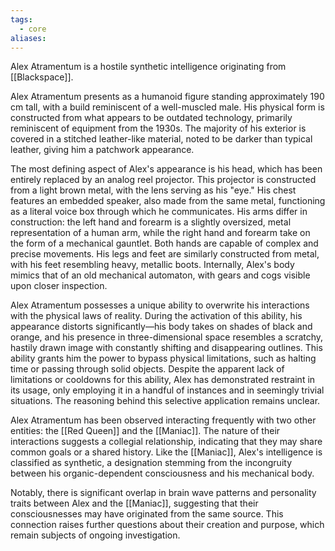 ```yaml
---
tags:
  - core
aliases:
---
```

Alex Atramentum is a hostile synthetic intelligence originating from [[Blackspace]]. 

Alex Atramentum presents as a humanoid figure standing approximately 190 cm tall, with a build reminiscent of a well-muscled male. His physical form is constructed from what appears to be outdated technology, primarily reminiscent of equipment from the 1930s. The majority of his exterior is covered in a stitched leather-like material, noted to be darker than typical leather, giving him a patchwork appearance.

The most defining aspect of Alex's appearance is his head, which has been entirely replaced by an analog reel projector. This projector is constructed from a light brown metal, with the lens serving as his "eye." His chest features an embedded speaker, also made from the same metal, functioning as a literal voice box through which he communicates. His arms differ in construction: the left hand and forearm is a slightly oversized, metal representation of a human arm, while the right hand and forearm take on the form of a mechanical gauntlet. Both hands are capable of complex and precise movements. His legs and feet are similarly constructed from metal, with his feet resembling heavy, metallic boots. Internally, Alex's body mimics that of an old mechanical automaton, with gears and cogs visible upon closer inspection.

Alex Atramentum possesses a unique ability to overwrite his interactions with the physical laws of reality. During the activation of this ability, his appearance distorts significantly—his body takes on shades of black and orange, and his presence in three-dimensional space resembles a scratchy, hastily drawn image with constantly shifting and disappearing outlines. This ability grants him the power to bypass physical limitations, such as halting time or passing through solid objects.
Despite the apparent lack of limitations or cooldowns for this ability, Alex has demonstrated restraint in its usage, only employing it in a handful of instances and in seemingly trivial situations. The reasoning behind this selective application remains unclear.

Alex Atramentum has been observed interacting frequently with two other entities: the [[Red Queen]] and the [[Maniac]]. The nature of their interactions suggests a collegial relationship, indicating that they may share common goals or a shared history. Like the [[Maniac]], Alex's intelligence is classified as synthetic, a designation stemming from the incongruity between his organic-dependent consciousness and his mechanical body.

Notably, there is significant overlap in brain wave patterns and personality traits between Alex and the [[Maniac]], suggesting that their consciousnesses may have originated from the same source. This connection raises further questions about their creation and purpose, which remain subjects of ongoing investigation.
